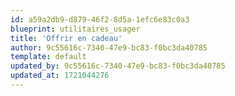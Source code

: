 ```yaml
---
id: a59a2db9-d879-46f2-8d5a-1efc6e83c0a3
blueprint: utilitaires_usager
title: 'Offrir en cadeau'
author: 9c55616c-7340-47e9-bc83-f0bc3da40785
template: default
updated_by: 9c55616c-7340-47e9-bc83-f0bc3da40785
updated_at: 1721044276
---
```

